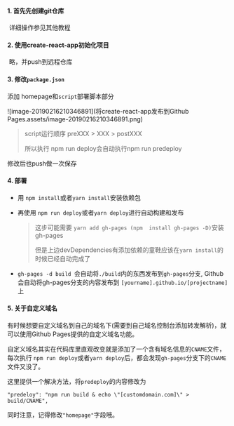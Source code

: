 #### 1. 首先先创建git仓库

​	详细操作参见其他教程



#### 2. 使用create-react-app初始化项目

​	略，并push到远程仓库



#### 3. 修改`package.json`

添加 homepage和`script`部署脚本部分

![image-20190216210346891](将create-react-app发布到Github Pages.assets/image-20190216210346891.png)

> script运行顺序 preXXX > XXX > postXXX
>
> 所以执行 npm run deploy会自动执行npm run predeploy

修改后也push做一次保存



#### 4. 部署

- 用 `npm install`或者`yarn install`安装依赖包

- 再使用 `npm run deploy`或者`yarn deploy`进行自动构建和发布

  > 这步可能需要 `yarn add gh-pages (npm  install gh-pages -D)`安装gh-pages
  >
  > 但是上边devDependencies有添加依赖的童鞋应该在`yarn install`的时候已经自动完成了

- `gh-pages -d build `会自动将`./build`内的东西发布到`gh-pages`分支, Github会自动将gh-pages分支的内容发布到 `[yourname].github.io/[projectname]`上

  

#### 5. 关于自定义域名

有时候想要自定义域名到自己的域名下(需要到自己域名控制台添加转发解析)，就可以使用Github Pages提供的自定义域名功能。

自定义域名其实在代码库里直观改变就是添加了一个含有域名信息的`CNAME`文件，每次执行 `npm run deploy`或者`yarn deploy`后，都会发现`gh-pages`分支下的`CNAME`文件又没了。

这里提供一个解决方法，将`predeploy`的内容修改为

`"predeloy": "npm run build & echo \"[customdomain.com]\" > build/CNAME",`

同时注意，记得修改`"homepage"`字段哦。

